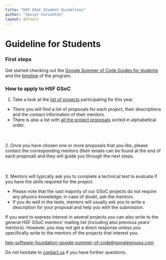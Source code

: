 ```yaml
---
title: "HSF GSoC Student Guidelines"
author: "Javier Cervantes"
layout: default
---
```


# Guideline for Students

### First steps

Get started checking out the [Google Summer of Code Guides for students](https://google.github.io/gsocguides/student/) and the [timeline](https://developers.google.com/open-source/gsoc/timeline) of the program.

### How to apply to HSF GSoC

1. Take a look at the [list of projects](/activities/gsoc.html#projects-in-2020) participating for this year.
  * There you will find a list of proposals for each project, their descriptions and the contact information of their mentors.
  * There is also a list with [all the project proposals](http://hepsoftwarefoundation.org/gsoc/2020/summary.html) sorted in alphabetical order.
  <!-- Next <br><br>, add an extra new line, otherwise there is no space between point 2 and previous nested bullet  -->
  <br><br>
2. Once you have chosen one or more proposals that you like, please contact the corresponding mentors (their emails can be found at the end of each proposal) and they will guide you through the next steps.
<!-- Next <br><br>, add an extra new line  -->
<br><br>
3. Mentors will typically ask you to complete a technical test to evaluate if you have the skills required for the project.
  * Please note that the vast majority of our GSoC projects do not require any physics knowledge; in case of doubt, ask the mentors.
  * If you do well in the tests, mentors will usually ask you to write a description for your proposal and help you with the submission.

If you want to express interest in several projects you can also write to the general HSF GSoC mentors' mailing list (including also previous years' mentors). However, you may not get a direct response unless you specifically write to the mentors of the projects that interest you.

[hep-software-foundation-google-summer-of-code@googlegroups.com](mailto:hep-software-foundation-google-summer-of-code@googlegroups.com)

Do not hesitate to [contact us](mailto:hsf-gsoc-admin@googlegroups.com) if you have further questions.
